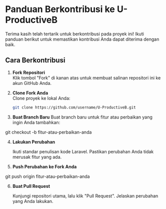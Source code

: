 # Panduan Berkontribusi ke U-ProductiveB

Terima kasih telah tertarik untuk berkontribusi pada proyek ini! Ikuti panduan berikut untuk memastikan kontribusi Anda dapat diterima dengan baik.

## Cara Berkontribusi
1. **Fork Repositori**  
   Klik tombol "Fork" di kanan atas untuk membuat salinan repositori ini ke akun GitHub Anda.

2. **Clone Fork Anda**  
   Clone proyek ke lokal Anda:
   ```bash
   git clone https://github.com/username/U-ProductiveB.git

3. **Buat Branch Baru**
Buat branch baru untuk fitur atau perbaikan yang ingin Anda tambahkan:

git checkout -b fitur-atau-perbaikan-anda

4. **Lakukan Perubahan**

    Ikuti standar penulisan kode Laravel.
    Pastikan perubahan Anda tidak merusak fitur yang ada.

5. **Push Perubahan ke Fork Anda**

git push origin fitur-atau-perbaikan-anda

6. **Buat Pull Request**

    Kunjungi repositori utama, lalu klik "Pull Request".
    Jelaskan perubahan yang Anda lakukan.
